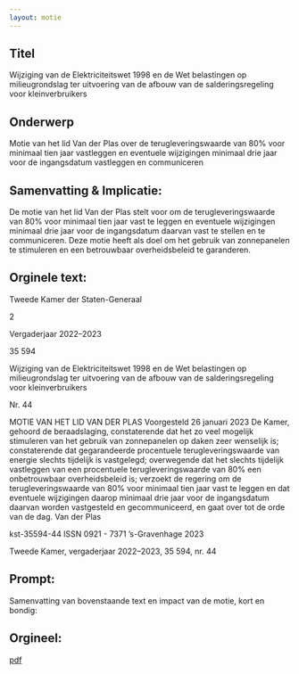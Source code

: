 ```yaml
---
layout: motie
---
```

## Titel
Wijziging van de Elektriciteitswet 1998 en de Wet belastingen op milieugrondslag ter uitvoering van de afbouw van de salderingsregeling voor kleinverbruikers
## Onderwerp
Motie van het lid Van der Plas over de terugleveringswaarde van 80% voor minimaal tien jaar vastleggen en eventuele wijzigingen minimaal drie jaar voor de ingangsdatum vastleggen en communiceren
## Samenvatting & Implicatie:

De motie van het lid Van der Plas stelt voor om de terugleveringswaarde van 80% voor minimaal tien jaar vast te leggen en eventuele wijzigingen minimaal drie jaar voor de ingangsdatum daarvan vast te stellen en te communiceren. Deze motie heeft als doel om het gebruik van zonnepanelen te stimuleren en een betrouwbaar overheidsbeleid te garanderen.
## Orginele text:


Tweede Kamer der Staten-Generaal

2

Vergaderjaar 2022–2023

35 594

Wijziging van de Elektriciteitswet 1998 en de
Wet belastingen op milieugrondslag ter
uitvoering van de afbouw van de
salderingsregeling voor kleinverbruikers

Nr. 44

MOTIE VAN HET LID VAN DER PLAS
Voorgesteld 26 januari 2023
De Kamer,
gehoord de beraadslaging,
constaterende dat het zo veel mogelijk stimuleren van het gebruik van
zonnepanelen op daken zeer wenselijk is;
constaterende dat gegarandeerde procentuele terugleveringswaarde van
energie slechts tijdelijk is vastgelegd;
overwegende dat het slechts tijdelijk vastleggen van een procentuele
terugleveringswaarde van 80% een onbetrouwbaar overheidsbeleid is;
verzoekt de regering om de terugleveringswaarde van 80% voor minimaal
tien jaar vast te leggen en dat eventuele wijzigingen daarop minimaal drie
jaar voor de ingangsdatum daarvan worden vastgesteld en gecommuniceerd,
en gaat over tot de orde van de dag.
Van der Plas

kst-35594-44
ISSN 0921 - 7371
’s-Gravenhage 2023

Tweede Kamer, vergaderjaar 2022–2023, 35 594, nr. 44


## Prompt:
Samenvatting van bovenstaande text en impact van de motie, kort en bondig:

## Orgineel:
[pdf](https://gegevensmagazijn.tweedekamer.nl/OData/v4/2.0/Document(20470b68-15b8-473d-843e-3245eaec577f)/resource)
